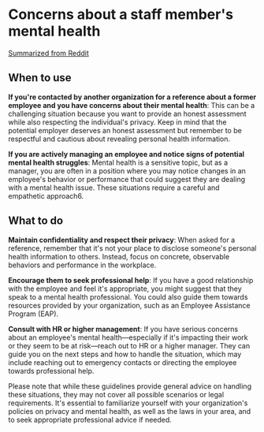 # Concerns about a staff member's mental health

[Summarized from Reddit](https://www.reddit.com/r/managers/comments/13xqft4/concerned_about_a_staff_members_mental_health/)

## When to use

**If you're contacted by another organization for a reference about a former employee and you have concerns about their mental health**: This can be a challenging situation because you want to provide an honest assessment while also respecting the individual's privacy. Keep in mind that the potential employer deserves an honest assessment but remember to be respectful and cautious about revealing personal health information​.

**If you are actively managing an employee and notice signs of potential mental health struggles**: Mental health is a sensitive topic, but as a manager, you are often in a position where you may notice changes in an employee's behavior or performance that could suggest they are dealing with a mental health issue. These situations require a careful and empathetic approach6​.

## What to do

**Maintain confidentiality and respect their privacy**: When asked for a reference, remember that it's not your place to disclose someone's personal health information to others. Instead, focus on concrete, observable behaviors and performance in the workplace​​.

**Encourage them to seek professional help**: If you have a good relationship with the employee and feel it's appropriate, you might suggest that they speak to a mental health professional. You could also guide them towards resources provided by your organization, such as an Employee Assistance Program (EAP)​.

**Consult with HR or higher management**: If you have serious concerns about an employee's mental health—especially if it's impacting their work or they seem to be at risk—reach out to HR or a higher manager. They can guide you on the next steps and how to handle the situation, which may include reaching out to emergency contacts or directing the employee towards professional help​​.

Please note that while these guidelines provide general advice on handling these situations, they may not cover all possible scenarios or legal requirements. It's essential to familiarize yourself with your organization's policies on privacy and mental health, as well as the laws in your area, and to seek appropriate professional advice if needed.

